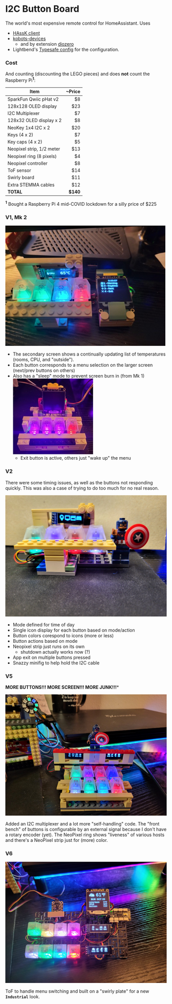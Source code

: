 # I2C Button Board

The world's most expensive remote control for HomeAssistant. Uses

- [HAssK client](https://github.com/EAGrahamJr/HAssK)
- [kobots-devices](https://github.com/EAGrahamJr/kobots-devices)
  - and by extension [diozero](https://www.diozero.com/)
- Lightbend's [Typesafe config](https://github.com/lightbend/config) for the configuration.

### Cost

And counting (discounting the LEGO pieces) and does **not** count the Raspberry Pi<sup>**1**</sup>:

| Item                      |   ~Price |
|---------------------------|---------:|
| SparkFun Qwiic pHat v2    |       $8 |
| 128x128 OLED display      |      $23 |
| I2C Multiplexer           |       $7 |
| 128x32 OLED display x 2   |       $8 |
| NeoKey 1x4 I2C x 2        |      $20 |
| Keys (4 x 2)              |       $7 |
| Key caps (4 x 2)          |       $5 |
| Neopixel strip, 1/2 meter |      $13 |
| Neopixel ring (8 pixels)  |       $4 |
| Neopixel controller       |       $8 |
| ToF sensor                |      $14 |
| Swirly board              |      $11 |
| Extra STEMMA cables       |      $12 |
| **TOTAL**                 | **$140** |

<sup>**1**</sup> Bought a Raspberry Pi 4 mid-COVID lockdown for a silly price of $225

### V1, Mk 2

![Holy cow!](most-expensive.jpg)

- The secondary screen shows a continually updating list of temperatures (rooms, CPU, and "outside").
- Each button corresponds to a menu selection on the larger screen (next/prev buttons on others)
- Also has a "sleep" mode to prevent screen burn in (from Mk 1)<br/>![Snooze](sleeping.jpg)
  - Exit button is active, others just "wake up" the menu

### V2

There were some timing issues, as well as the buttons not responding quickly. This was also a case of trying to do too
much for no real reason.

![Smaller](V2.png)

- Mode defined for time of day
- Single icon display for each button based on mode/action
- Button colors corespond to icons (more or less)
- Button actions based on mode
- Neopixel strip just runs on its own
  - shutdown actually works now (?)
- App exit on multiple buttons pressed
- Snazzy minifig to help hold the I2C cable

### V5

**MORE BUTTONS!!! MORE SCREEN!!! MORE JUNK!!!***

![Moar buttons](V5.png)

Added an I2C multiplexer and a lot more "self-handling" code. The "front bench" of buttons is configurable by an external signal because I don't have a rotary encoder (yet). The NeoPixel ring shows "liveness" of various hosts and there's a NeoPixel strip just for (more) color.

### V6

![Industrial V1](V6.png)

ToF to handle menu switching and built on a "swirly plate" for a new **`Industrial`** look.
